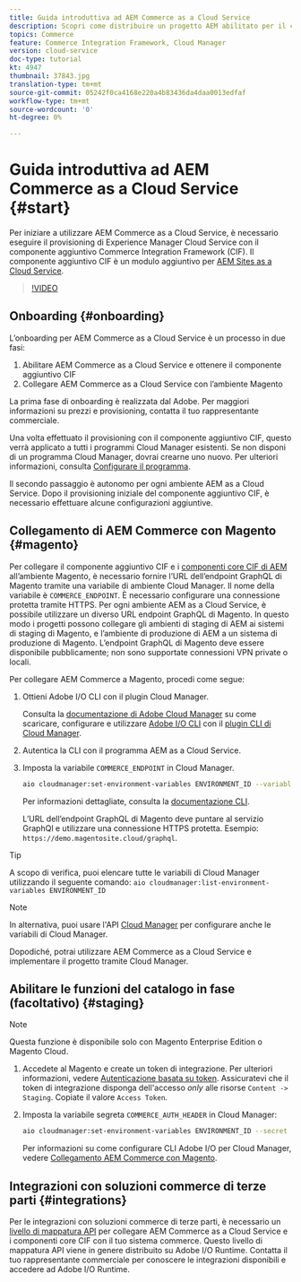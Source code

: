 ```yaml
---
title: Guida introduttiva ad AEM Commerce as a Cloud Service
description: Scopri come distribuire un progetto AEM abilitato per il commercio in un AEM in esecuzione come ambiente di servizio Cloud. Utilizzate  Adobe Cloud Manager e una pipeline CI/CD per creare la vetrina di riferimento di Venia in un ambiente in esecuzione.
topics: Commerce
feature: Commerce Integration Framework, Cloud Manager
version: cloud-service
doc-type: tutorial
kt: 4947
thumbnail: 37843.jpg
translation-type: tm+mt
source-git-commit: 05242f0ca4168e220a4b83436da4daa0013edfaf
workflow-type: tm+mt
source-wordcount: '0'
ht-degree: 0%

---
```



# Guida introduttiva ad AEM Commerce as a Cloud Service {#start}

Per iniziare a utilizzare AEM Commerce as a Cloud Service, è necessario eseguire il provisioning di Experience Manager Cloud Service con il componente aggiuntivo Commerce Integration Framework (CIF). Il componente aggiuntivo CIF è un modulo aggiuntivo per [AEM Sites as a Cloud Service](https://docs.adobe.com/content/help/it-IT/experience-manager-cloud-service/sites/home.html).

>[!VIDEO](https://video.tv.adobe.com/v/37843?quality=12&learn=on)

## Onboarding {#onboarding}

L’onboarding per AEM Commerce as a Cloud Service è un processo in due fasi:

1. Abilitare AEM Commerce as a Cloud Service e ottenere il componente aggiuntivo CIF
2. Collegare AEM Commerce as a Cloud Service con l’ambiente Magento

La prima fase di onboarding è realizzata dal  Adobe. Per maggiori informazioni su prezzi e provisioning, contatta il tuo rappresentante commerciale.

Una volta effettuato il provisioning con il componente aggiuntivo CIF, questo verrà applicato a tutti i programmi Cloud Manager esistenti. Se non disponi di un programma Cloud Manager, dovrai crearne uno nuovo. Per ulteriori informazioni, consulta [Configurare il programma](https://docs.adobe.com/content/help/it-IT/experience-manager-cloud-manager/using/getting-started/setting-up-program.html).

Il secondo passaggio è autonomo per ogni ambiente AEM as a Cloud Service. Dopo il provisioning iniziale del componente aggiuntivo CIF, è necessario effettuare alcune configurazioni aggiuntive.

## Collegamento di AEM Commerce con Magento {#magento}

Per collegare il componente aggiuntivo CIF e i [componenti core CIF di AEM](https://github.com/adobe/aem-core-cif-components) all’ambiente Magento, è necessario fornire l’URL dell’endpoint GraphQL di Magento tramite una variabile di ambiente Cloud Manager. Il nome della variabile è `COMMERCE_ENDPOINT`. È necessario configurare una connessione protetta tramite HTTPS.
Per ogni ambiente AEM as a Cloud Service, è possibile utilizzare un diverso URL endpoint GraphQL di Magento. In questo modo i progetti possono collegare gli ambienti di staging di AEM ai sistemi di staging di Magento, e l’ambiente di produzione di AEM a un sistema di produzione di Magento. L’endpoint GraphQL di Magento deve essere disponibile pubblicamente; non sono supportate connessioni VPN private o locali.

Per collegare AEM Commerce a Magento, procedi come segue:

1. Ottieni Adobe I/O CLI con il plugin Cloud Manager.

   Consulta la [documentazione di Adobe Cloud Manager](https://docs.adobe.com/content/help/it-IT/experience-manager-cloud-manager/using/introduction-to-cloud-manager.html) su come scaricare, configurare e utilizzare [Adobe I/O CLI](https://github.com/adobe/aio-cli) con il [plugin CLI di Cloud Manager](https://github.com/adobe/aio-cli-plugin-cloudmanager).

2. Autentica la CLI con il programma AEM as a Cloud Service.

3. Imposta la variabile `COMMERCE_ENDPOINT` in Cloud Manager.

   ```bash
   aio cloudmanager:set-environment-variables ENVIRONMENT_ID --variable COMMERCE_ENDPOINT "<Magento GraphQL endpoint URL>"
   ```

   Per informazioni dettagliate, consulta la [documentazione CLI](https://github.com/adobe/aio-cli-plugin-cloudmanager#aio-cloudmanagerset-environment-variables-environmentid).

   L’URL dell’endpoint GraphQL di Magento deve puntare al servizio GraphQl e utilizzare una connessione HTTPS protetta. Esempio: `https://demo.magentosite.cloud/graphql`.

>[!TIP]
>
>A scopo di verifica, puoi elencare tutte le variabili di Cloud Manager utilizzando il seguente comando: `aio cloudmanager:list-environment-variables ENVIRONMENT_ID`

>[!NOTE]
>
>In alternativa, puoi usare l&#39;API [Cloud Manager](https://www.adobe.io/apis/experiencecloud/cloud-manager/docs.html) per configurare anche le variabili di Cloud Manager.

Dopodiché, potrai utilizzare AEM Commerce as a Cloud Service e implementare il progetto tramite Cloud Manager.

## Abilitare le funzioni del catalogo in fase (facoltativo) {#staging}

>[!NOTE]
>
>Questa funzione è disponibile solo con Magento Enterprise Edition o Magento Cloud.

1. Accedete al Magento e create un token di integrazione. Per ulteriori informazioni, vedere [Autenticazione basata su token](https://devdocs.magento.com/guides/v2.4/get-started/authentication/gs-authentication-token.html#integration-tokens). Assicuratevi che il token di integrazione disponga dell&#39;accesso *only* alle risorse `Content -> Staging`. Copiate il valore `Access Token`.

1. Imposta la variabile segreta `COMMERCE_AUTH_HEADER` in Cloud Manager:

   ```bash
   aio cloudmanager:set-environment-variables ENVIRONMENT_ID --secret COMMERCE_AUTH_HEADER "Authorization Bearer: <Access Token>"
   ```

   Per informazioni su come configurare  CLI Adobe I/O per Cloud Manager, vedere [Collegamento AEM Commerce con Magento](#magento).

## Integrazioni con soluzioni commerce di terze parti {#integrations}

Per le integrazioni con soluzioni commerce di terze parti, è necessario un [livello di mappatura API](architecture/third-party.md) per collegare AEM Commerce as a Cloud Service e i componenti core CIF con il tuo sistema commerce. Questo livello di mappatura API viene in genere distribuito su Adobe I/O Runtime. Contatta il tuo rappresentante commerciale per conoscere le integrazioni disponibili e accedere ad Adobe I/O Runtime.
